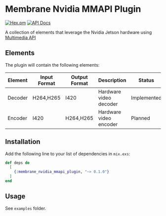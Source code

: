 # Membrane Nvidia MMAPI Plugin

[![Hex.pm](https://img.shields.io/hexpm/v/membrane_template_plugin.svg)](https://hex.pm/packages/membrane_template_plugin)
[![API Docs](https://img.shields.io/badge/api-docs-yellow.svg?style=flat)](https://hexdocs.pm/membrane_nvidia_mmapi_plugin)

A collection of elements that leverage the Nvidia Jetson hardware using [Multimedia API](https://docs.nvidia.com/jetson/l4t-multimedia/mmapi_group.html)

## Elements
The plugin will contain the following elements:

| Element | Input Format | Output Format | Description | Status |
|---------|--------------|---------------|-------------|--------|
| Decoder | H264,H265 | I420 | Hardware video decoder | Implemented |
| Encoder | I420 | H264,H265 | Hardware video encoder | Planned | 

## Installation

Add the following line to your list of dependencies in `mix.exs`:

```elixir
def deps do
  [
    {:membrane_nvidia_mmapi_plugin, "~> 0.1.0"}
  ]
end
```

## Usage

See `examples` folder.
